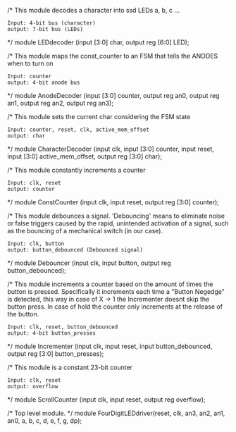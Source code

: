 /* 
    This module decodes a character into ssd LEDs a, b, c ...

    Input: 4-bit bus (character)
    output: 7-bit bus (LEDs)
*/
module LEDdecoder (input [3:0] char, output reg [6:0] LED);

/*
    This module maps the const_counter to an FSM that tells the ANODES when to turn on

    Input: counter
    output: 4-bit anode bus
*/
module AnodeDecoder (input [3:0] counter, output reg an0, output reg an1, output reg an2, output reg an3);

/*
    This module sets the current char considering the FSM state

    Input: counter, reset, clk, active_mem_offset
    output: char
*/
module CharacterDecoder (input clk, input [3:0] counter, input reset, input [3:0] active_mem_offset, output reg [3:0] char);

/*
    This module constantly increments a counter

    Input: clk, reset
    output: counter
*/
module ConstCounter (input clk, input reset, output reg [3:0] counter);

/*
    This module debounces a signal. 'Debouncing' means to eliminate noise or false 
    triggers caused by the rapid, unintended activation of a signal, such as the 
    bouncing of a mechanical switch (in our case).

    Input: clk, button
    output: button_debounced (Debounced signal)
*/
module Debouncer (input clk, input button, output reg button_debounced);

/*
    This module increments a counter based on the amount of times the button is pressed. Specifically
    it increments each time a "Button Negedge" is detected, this way in case of X -> 1 the Incrementer
    doesnt skip the button press.
    In case of hold the counter only increments at the release of the button.

    Input: clk, reset, button_debounced
    output: 4-bit button_presses
*/
module Incrementer (input clk, input reset, input button_debounced, output reg [3:0] button_presses);

/*
    This module is a constant 23-bit counter

    Input: clk, reset
    output: overflow
*/
module ScrollCounter (input clk, input reset, output reg overflow);

/*
    Top level module.
*/
module FourDigitLEDdriver(reset, clk, an3, an2, an1, an0, a, b, c, d, e, f, g, dp);